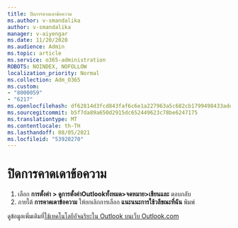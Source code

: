 ```yaml
---
title: ปิดการคาดเดาข้อความ
ms.author: v-smandalika
author: v-smandalika
manager: v-aiyengar
ms.date: 11/20/2020
ms.audience: Admin
ms.topic: article
ms.service: o365-administration
ROBOTS: NOINDEX, NOFOLLOW
localization_priority: Normal
ms.collection: Adm_O365
ms.custom:
- "8000059"
- "6217"
ms.openlocfilehash: df62814d3fcd843faf6c6e1a227963a5c682cb1799498433ade15ab1b9e9a6fe
ms.sourcegitcommit: b5f7da89a650d2915dc652449623c78be6247175
ms.translationtype: MT
ms.contentlocale: th-TH
ms.lasthandoff: 08/05/2021
ms.locfileid: "53920270"
---
```

# <a name="turn-off-text-predictions"></a>ปิดการคาดเดาข้อความ

1. เลือก **การตั้งค่า > ดูการตั้งค่าOutlookทั้งหมด>จดหมาย>เขียนและ** ตอบกลับ
2. ภายใต้ **การคาดเดาข้อความ** ให้ยกเลิกการเลือก **แนะนนะการใช้วลีขณะที่ฉัน** พิมพ์

ดูข้อมูลเพิ่มเติมที่[ใช้เทคโนโลยีอัจฉริยะใน Outlook บนเว็บ Outlook.com](https://support.microsoft.com/office/use-intelligent-technology-in-outlook-on-the-web-and-outlook-com-24b30683-8340-4b69-b8ac-4193ec528a70)